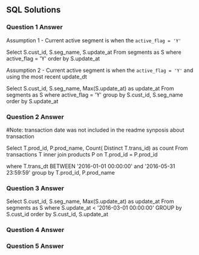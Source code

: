 ## SQL Solutions


### Question 1 Answer 

Assumption 1 - Current active segment is when the `active_flag = 'Y'`

Select S.cust_id, S.seg_name, S.update_at
From segments as S
where active_flag = 'Y'
order by S.update_at

Assumption 2 - Current active segment is when the `active_flag = 'Y'` and using the most recent update_dt

Select S.cust_id, S.seg_name, Max(S.update_at) as update_at
From segments as S
where active_flag = 'Y'
group by S.cust_id, S.seg_name
order by S.update_at


### Question 2 Answer

#Note: transaction date was not included in the readme synposis about transaction

Select T.prod_id, P.prod_name, Count( Distinct T.trans_id) as count
From transactions T inner join products P on T.prod_id = P.prod_id 

where T.trans_dt BETWEEN '2016-01-01 00:00:00' and '2016-05-31 23:59:59'
group by T.prod_id, P.prod_name


### Question 3 Answer
Select S.cust_id, S.seg_name,  Max(S.update_at) as update_at
From segments as S 
where S.update_at < '2016-03-01 00:00:00' 
GROUP by S.cust_id
order by S.cust_id, S.update_at

### Question 4 Answer


### Question 5 Answer
